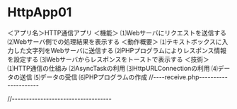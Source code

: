 # HttpApp01
＜アプリ名＞HTTP通信アプリ
＜機能＞
⑴Webサーバにリクエストを送信する
⑵Webサーバ側での処理結果を表示する
＜動作概要＞
⑴テキストボックスに入力した文字列をWebサーバに送信する
⑵PHPプログラムによりレスポンス情報を設定する
⑶Webサーバからレスポンスをトーストで表示する
＜技術＞
⑴HTTP通信の仕組み
⑵AsyncTaskの利用
⑶HttpURLConnectionの利用
⑷データの送信
⑸データの受信
⑹PHPプログラムの作成
  //----receive.php---------------------
  <?php
  //送信文字を取得する
  $moji = $_POST["MOJI"];

  //送信側へメッセージをレスポンスする。
  echo "受信メッセージ:".$moji;
  ?>
  //-----------------------------------
